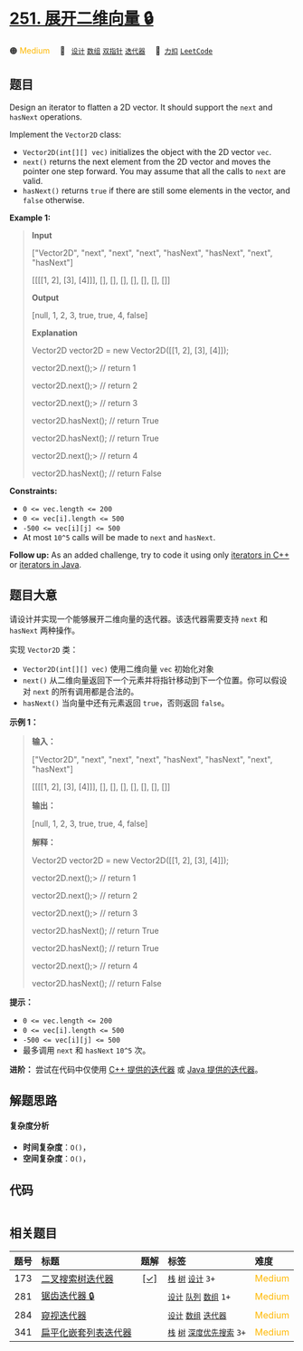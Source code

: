# [251. 展开二维向量 🔒](https://2xiao.github.io/leetcode-js/problem/0251.html)

🟠 <font color=#ffb800>Medium</font>&emsp; 🔖&ensp; [`设计`](/tag/design.md) [`数组`](/tag/array.md) [`双指针`](/tag/two-pointers.md) [`迭代器`](/tag/iterator.md)&emsp; 🔗&ensp;[`力扣`](https://leetcode.cn/problems/flatten-2d-vector) [`LeetCode`](https://leetcode.com/problems/flatten-2d-vector)

## 题目

Design an iterator to flatten a 2D vector. It should support the `next` and
`hasNext` operations.

Implement the `Vector2D` class:

  * `Vector2D(int[][] vec)` initializes the object with the 2D vector `vec`.
  * `next()` returns the next element from the 2D vector and moves the pointer one step forward. You may assume that all the calls to `next` are valid.
  * `hasNext()` returns `true` if there are still some elements in the vector, and `false` otherwise.



**Example 1:**

> 
> 
> 
> 
> 
> **Input**
> 
> ["Vector2D", "next", "next", "next", "hasNext", "hasNext", "next", "hasNext"]
> 
> [[[[1, 2], [3], [4]]], [], [], [], [], [], [], []]
> 
> **Output**
> 
> [null, 1, 2, 3, true, true, 4, false]
> 
> 
> 
> **Explanation**
> 
> Vector2D vector2D = new Vector2D([[1, 2], [3], [4]]);
> 
> vector2D.next();> 
> // return 1
> 
> vector2D.next();> 
> // return 2
> 
> vector2D.next();> 
> // return 3
> 
> vector2D.hasNext(); // return True
> 
> vector2D.hasNext(); // return True
> 
> vector2D.next();> 
> // return 4
> 
> vector2D.hasNext(); // return False

**Constraints:**

  * `0 <= vec.length <= 200`
  * `0 <= vec[i].length <= 500`
  * `-500 <= vec[i][j] <= 500`
  * At most `10^5` calls will be made to `next` and `hasNext`.



**Follow up:** As an added challenge, try to code it using only [iterators in
C++](http://www.cplusplus.com/reference/iterator/iterator/) or [iterators in
Java](http://docs.oracle.com/javase/7/docs/api/java/util/Iterator.html).


## 题目大意

请设计并实现一个能够展开二维向量的迭代器。该迭代器需要支持 `next` 和 `hasNext` 两种操作。

实现 `Vector2D` 类：

  * `Vector2D(int[][] vec)` 使用二维向量 `vec` 初始化对象
  * `next()` 从二维向量返回下一个元素并将指针移动到下一个位置。你可以假设对 `next` 的所有调用都是合法的。
  * `hasNext()` 当向量中还有元素返回 `true`，否则返回 `false`。



**示例 1：**

> 
> 
> 
> 
> 
> **输入：**
> 
> ["Vector2D", "next", "next", "next", "hasNext", "hasNext", "next", "hasNext"]
> 
> [[[[1, 2], [3], [4]]], [], [], [], [], [], [], []]
> 
> **输出：**
> 
> [null, 1, 2, 3, true, true, 4, false]
> 
> 
> 
> **解释：**
> 
> Vector2D vector2D = new Vector2D([[1, 2], [3], [4]]);
> 
> vector2D.next();> 
> // return 1
> 
> vector2D.next();> 
> // return 2
> 
> vector2D.next();> 
> // return 3
> 
> vector2D.hasNext(); // return True
> 
> vector2D.hasNext(); // return True
> 
> vector2D.next();> 
> // return 4
> 
> vector2D.hasNext(); // return False
> 
> 



**提示：**

  * `0 <= vec.length <= 200`
  * `0 <= vec[i].length <= 500`
  * `-500 <= vec[i][j] <= 500`
  * 最多调用 `next` 和 `hasNext` `10^5` 次。



**进阶：** 尝试在代码中仅使用 [C++
提供的迭代器](http://www.cplusplus.com/reference/iterator/iterator/) 或 [Java
提供的迭代器](https://docs.oracle.com/javase/7/docs/api/java/util/Iterator.html)。


## 解题思路

#### 复杂度分析

- **时间复杂度**：`O()`，
- **空间复杂度**：`O()`，

## 代码

```javascript

```

## 相关题目

<!-- prettier-ignore -->
| 题号 | 标题 | 题解 | 标签 | 难度 |
| :------: | :------ | :------: | :------ | :------ |
| 173 | [二叉搜索树迭代器](https://leetcode.com/problems/binary-search-tree-iterator) | [[✓]](/problem/0173.md) |  [`栈`](/tag/stack.md) [`树`](/tag/tree.md) [`设计`](/tag/design.md) `3+` | <font color=#ffb800>Medium</font> |
| 281 | [锯齿迭代器 🔒](https://leetcode.com/problems/zigzag-iterator) |  |  [`设计`](/tag/design.md) [`队列`](/tag/queue.md) [`数组`](/tag/array.md) `1+` | <font color=#ffb800>Medium</font> |
| 284 | [窥视迭代器](https://leetcode.com/problems/peeking-iterator) |  |  [`设计`](/tag/design.md) [`数组`](/tag/array.md) [`迭代器`](/tag/iterator.md) | <font color=#ffb800>Medium</font> |
| 341 | [扁平化嵌套列表迭代器](https://leetcode.com/problems/flatten-nested-list-iterator) |  |  [`栈`](/tag/stack.md) [`树`](/tag/tree.md) [`深度优先搜索`](/tag/depth-first-search.md) `3+` | <font color=#ffb800>Medium</font> |